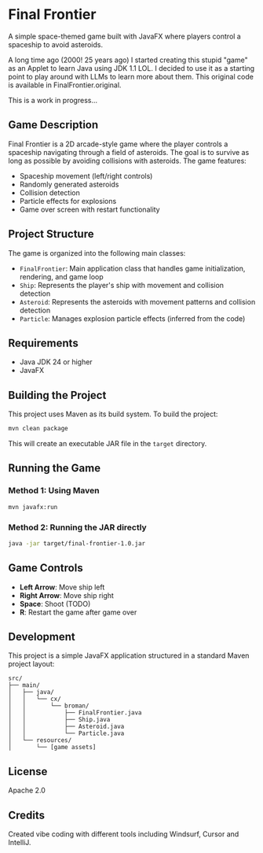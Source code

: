 # Final Frontier
A simple space-themed game built with JavaFX where players control a spaceship to avoid asteroids.

A long time ago (2000! 25 years ago) I started creating this stupid "game" as an Applet to learn Java
using JDK 1.1 LOL. I decided to use it as a starting point to play around with LLMs to learn more
about them. This original code is available in FinalFrontier.original.

This is a work in progress...

## Game Description
Final Frontier is a 2D arcade-style game where the player controls a spaceship navigating through a field of asteroids. The goal is to survive as long as possible by avoiding collisions with asteroids. The game features:
- Spaceship movement (left/right controls)
- Randomly generated asteroids
- Collision detection
- Particle effects for explosions
- Game over screen with restart functionality

## Project Structure
The game is organized into the following main classes:
- `FinalFrontier`: Main application class that handles game initialization, rendering, and game loop
- `Ship`: Represents the player's ship with movement and collision detection
- `Asteroid`: Represents the asteroids with movement patterns and collision detection
- `Particle`: Manages explosion particle effects (inferred from the code)

## Requirements
- Java JDK 24 or higher
- JavaFX

## Building the Project
This project uses Maven as its build system. To build the project:
``` bash
mvn clean package
```
This will create an executable JAR file in the `target` directory.
## Running the Game
### Method 1: Using Maven
``` bash
mvn javafx:run
```
### Method 2: Running the JAR directly
``` bash
java -jar target/final-frontier-1.0.jar
```
## Game Controls
- **Left Arrow**: Move ship left
- **Right Arrow**: Move ship right
- **Space**: Shoot (TODO)
- **R**: Restart the game after game over

## Development
This project is a simple JavaFX application structured in a standard Maven project layout:
```
src/
├── main/
│   ├── java/
│   │   └── cx/
│   │       └── broman/
│   │           ├── FinalFrontier.java
│   │           ├── Ship.java
│   │           ├── Asteroid.java
│   │           └── Particle.java
│   └── resources/
│       └── [game assets]
```
## License
Apache 2.0
## Credits
Created vibe coding with different tools including Windsurf, Cursor and IntelliJ.
